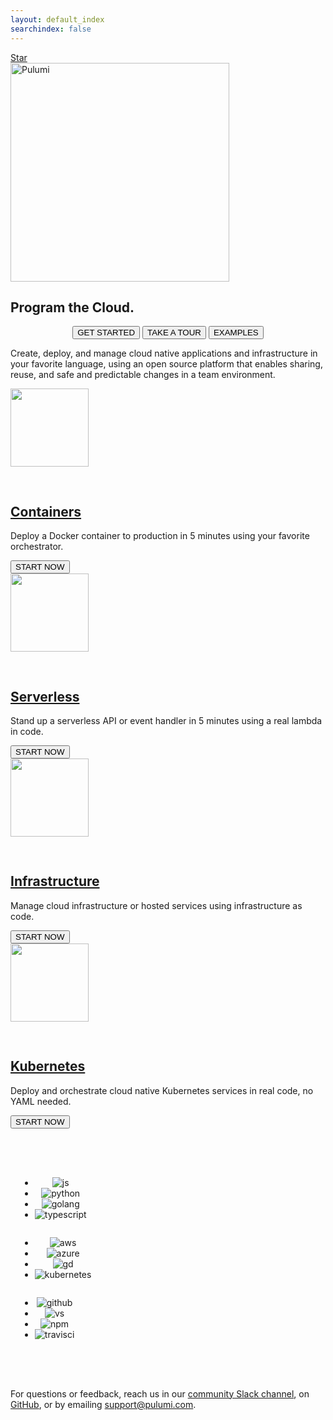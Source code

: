 ```yaml
---
layout: default_index
searchindex: false
---
```


<p style="margin-bottom: 0">
    <span class="github-stars-widget">
        <a
                href="https://github.com/pulumi/pulumi"
                class="github-button"
                data-size="large"
                data-show-count="true"
                aria-label="Star pulumi/pulumi on GitHub">
            Star</a>
    </span>
</p>

<div class="card-table">
    <a href="https://www.pulumi.com"><img src="/images/logo/logo.svg" alt="Pulumi" width="350"></a>
    <h2 class="get-to-the-cloud no-anchor">
        Program the Cloud.
    </h2>
    <p style="text-align: center; margin-bottom: 0">
        <a href="/quickstart"><button class="button primary">GET STARTED</button></a>
        <a href="/tour"><button class="button">TAKE A TOUR</button></a>
        <a href="https://github.com/pulumi/examples"><button class="button">EXAMPLES</button></a>
    </p>
    <p class="what-is-pulumi">
        <span class="what-is-pulumi-cta">
            Create, deploy, and manage cloud native applications and infrastructure
        </span>
        in your favorite language, using an open source platform that enables sharing, reuse,
        and safe and predictable changes in a team environment.
    </p>
</div>

<div class="card-table">
    <div class="mdl-card mdl-shadow--2dp get-started-card">
        <a href="/quickstart/aws/tutorial-containers-ecs-fargate.html">
          <img src="/images/icon-feature-containers.svg"
              style="margin-bottom: 30px" width="125">
        </a>
        <div class="mdl-card__title">
            <h2 class="mdl-card__title-text no-anchor">
                <a href="/quickstart/aws/tutorial-containers-ecs-fargate.html">Containers</a>
            </h2>
        </div>
        <div class="mdl-card__supporting-text">
            <span class="card-text">
                <p>Deploy a Docker container to production in 5 minutes using your favorite orchestrator.</p>
            </span>
        </div>
        <div class="mdl-card__actions">
            <a href="/quickstart/aws/tutorial-containers-ecs-fargate.html">
                <button class="button">START NOW</button>
            </a>
        </div>
    </div>
    <div class="mdl-card mdl-shadow--2dp get-started-card">
        <a href="/quickstart/aws/tutorial-rest-api.html">
          <img src="/images/icon-feature-serverless.svg"
              style="margin-bottom: 30px" width="125">
        </a>
        <div class="mdl-card__title">
            <h2 class="mdl-card__title-text no-anchor">
                <a href="/quickstart/aws/tutorial-rest-api.html">Serverless</a>
            </h2>
        </div>
        <div class="mdl-card__supporting-text">
            <span class="card-text">
                <p>Stand up a serverless API or event handler in 5 minutes using a real lambda in code.</p>
            </span>
        </div>
        <div class="mdl-card__actions">
            <a href="/quickstart/aws/tutorial-rest-api.html">
                <button class="button">START NOW</button>
            </a>
        </div>
    </div>
    <div class="mdl-card mdl-shadow--2dp get-started-card">
        <a href="/quickstart/aws/tutorial-ec2-webserver.html">
          <img src="/images/icon-feature-data.svg"
              style="margin-bottom: 30px" width="125">
        </a>
        <div class="mdl-card__title">
            <h2 class="mdl-card__title-text no-anchor">
                <a href="/quickstart/aws/tutorial-ec2-webserver.html">Infrastructure</a>
            </h2>
        </div>
        <div class="mdl-card__supporting-text">
            <span class="card-text">
                <p>Manage cloud infrastructure or hosted services using infrastructure as code.</p>
            </span>
        </div>
        <div class="mdl-card__actions">
            <a href="/quickstart/aws/tutorial-ec2-webserver.html">
                <button class="button">START NOW</button>
            </a>
        </div>
    </div>
    <div class="mdl-card mdl-shadow--2dp get-started-card">
        <a href="/quickstart/kubernetes/index.html">
          <img src="/images/icon-feature-kubernetes.svg"
              style="margin-bottom: 30px" width="125">
        </a>
        <div class="mdl-card__title">
            <h2 class="mdl-card__title-text no-anchor">
                <a href="/quickstart/kubernetes/index.html">Kubernetes</a>
            </h2>
        </div>
        <div class="mdl-card__supporting-text">
            <span class="card-text">
                <p>Deploy and orchestrate cloud native Kubernetes services in real code, no YAML needed.</p>
            </span>
        </div>
        <div class="mdl-card__actions">
            <a href="/quickstart/kubernetes/index.html">
                <button class="button">START NOW</button>
            </a>
        </div>
    </div>
</div>

<div class="card-table" style="margin: 64px 0;">
    <div class="col-sm-10 col-sm-offset-1">
        <div class="row cols-are-spaced-md">
            <div class="col col-md-4">
                <div class="content" style="text-align: center; display: inline-block; margin: auto">
                    <ul class="logo-roll text-center-xs text-center-sm" style="margin-left: 15px">
                        <li><img src="https://www.pulumi.com/assets/logos/tech/logo-js.png" alt="js"></li>
                        <li><img src="https://www.pulumi.com/assets/logos/tech/logo-python.png" alt="python"></li>
                        <li><img src="https://www.pulumi.com/assets/logos/tech/logo-golang.png" alt="golang"></li>
                        <li><img src="https://www.pulumi.com/assets/logos/tech/logo-ts.png" alt="typescript"></li>
                    </ul>
                </div>
            </div>
            <div class="col col-md-4">
                <div class="content" style="text-align: center; display: inline-block; margin: auto">
                    <ul class="logo-roll text-center-xs text-center-sm" style="margin-left: 15px">
                        <li><img src="https://www.pulumi.com/assets/logos/tech/logo-aws.png" alt="aws"></li>
                        <li><img src="https://www.pulumi.com/assets/logos/tech/logo-azure.png" alt="azure"></li>
                        <li><img src="https://www.pulumi.com/assets/logos/tech/logo-gd.png" alt="gd"></li>
                        <li><img src="https://www.pulumi.com/assets/logos/tech/logo-kubernetes.png" alt="kubernetes"></li>
                    </ul>
                </div>
            </div>
            <div class="col col-md-4">
                <div class="content" style="text-align: center; display: inline-block; margin: auto">
                    <ul class="logo-roll text-center-xs text-center-sm" style="margin-left: 15px">
                        <li><img src="https://www.pulumi.com/assets/logos/tech/logo-github.png" alt="github"></li>
                        <li><img src="https://www.pulumi.com/assets/logos/tech/logo-vs.png" alt="vs"></li>
                        <li><img src="https://www.pulumi.com/assets/logos/tech/logo-npm.png" alt="npm"></li>
                        <li><img src="https://www.pulumi.com/assets/logos/tech/logo-travisci.png" alt="travisci"></li>
                    </ul>
                </div>
            </div>
        </div>
    </div>
</div>

For questions or feedback, reach us in our
[community Slack channel](https://join.slack.com/t/pulumi-community/shared_invite/enQtMzc4MDEyMTk5NzAyLWIxYTEwZmM5ZGFiZTQwZDMzOTMzYWIyM2EyOWIwNDg5YzE1MTg5OGQ5NDQ1MjIzNjcxNDU3NzM0ZWI4NDY1ZGY),
on [GitHub](https://github.com/pulumi), or by emailing [support@pulumi.com](mailto:support@pulumi.com).
